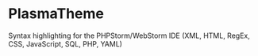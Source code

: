 PlasmaTheme
===========

Syntax highlighting for the PHPStorm/WebStorm IDE (XML, HTML, RegEx, CSS, JavaScript, SQL, PHP, YAML)